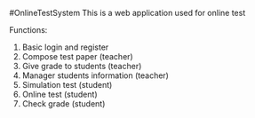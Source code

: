 #OnlineTestSystem
This is a web application used for online test

Functions:
1. Basic login and register<br>
2. Compose test paper (teacher)
3. Give grade to students (teacher)
4. Manager students information (teacher)
5. Simulation test (student)
6. Online test (student)
7. Check grade (student)
